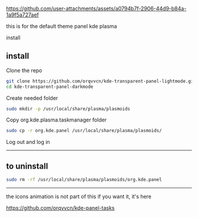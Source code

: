 

https://github.com/user-attachments/assets/a0794b7f-2906-44d9-b84a-1a9f5a727aef

this is for the default theme panel kde plasma 

install 

## install

 Clone the repo
 
```bash
git clone https://github.com/orqvvcn/kde-transparent-panel-lightmode.git
cd kde-transparent-panel-darkmode
```


Create needed folder
```bash
sudo mkdir -p /usr/local/share/plasma/plasmoids
```

Copy org.kde.plasma.taskmanager folder

```bash
sudo cp -r org.kde.panel /usr/local/share/plasma/plasmoids/
```

Log out and log in


-------------------------------------------------------------------

## to uninstall
```bash
sudo rm -rf /usr/local/share/plasma/plasmoids/org.kde.panel
```

-------------------------------------------------------------------

the icons animation is not part of this if you want it, it's here

https://github.com/orqvvcn/kde-panel-tasks
